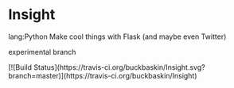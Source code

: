 # Insight
lang:Python Make cool things with Flask (and maybe even Twitter)

experimental branch

<git anchor>
[![Build Status](https://travis-ci.org/buckbaskin/Insight.svg?branch=master)](https://travis-ci.org/buckbaskin/Insight)
